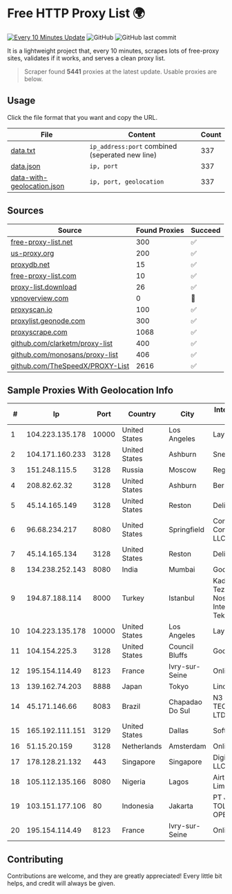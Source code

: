 
# Free HTTP Proxy List 🌍

[![Every 10 Minutes Update](https://github.com/mertguvencli/http-proxy-list/actions/workflows/main.yml/badge.svg?branch=main)](https://github.com/mertguvencli/http-proxy-list/actions/workflows/main.yml)
![GitHub](https://img.shields.io/github/license/mertguvencli/http-proxy-list)
![GitHub last commit](https://img.shields.io/github/last-commit/mertguvencli/http-proxy-list)

It is a lightweight project that, every 10 minutes, scrapes lots of free-proxy sites, validates if it works, and serves a clean proxy list.


> Scraper found **5441** proxies at the latest update. Usable proxies are below.

## Usage

Click the file format that you want and copy the URL.


|File|Content|Count|
|----|-------|-----|
|[data.txt](https://raw.githubusercontent.com/mertguvencli/http-proxy-list/main/proxy-list/data.txt)|`ip_address:port` combined (seperated new line)|337|
|[data.json](https://raw.githubusercontent.com/mertguvencli/http-proxy-list/main/proxy-list/data.json)|`ip, port`|337|
|[data-with-geolocation.json](https://raw.githubusercontent.com/mertguvencli/http-proxy-list/main/proxy-list/data-with-geolocation.json)|`ip, port, geolocation`|337|

## Sources

|Source|Found Proxies|Succeed|
|------|-------------|-------|
|[free-proxy-list.net](https://free-proxy-list.net)|300|✅|
|[us-proxy.org](https://www.us-proxy.org)|200|✅|
|[proxydb.net](http://proxydb.net)|15|✅|
|[free-proxy-list.com](https://free-proxy-list.com/?page=&port=&type%5B%5D=http&type%5B%5D=https&up_time=0&search=Search)|10|✅|
|[proxy-list.download](https://www.proxy-list.download/HTTP)|26|✅|
|[vpnoverview.com](https://vpnoverview.com/privacy/anonymous-browsing/free-proxy-servers)|0|🚫|
|[proxyscan.io](https://www.proxyscan.io)|100|✅|
|[proxylist.geonode.com](https://proxylist.geonode.com/api/proxy-list?limit=300&page=1&sort_by=lastChecked&sort_type=desc&protocols=http,https)|300|✅|
|[proxyscrape.com](https://api.proxyscrape.com/v2/?request=displayproxies&protocol=http&timeout=10000&country=all&ssl=all&anonymity=all)|1068|✅|
|[github.com/clarketm/proxy-list](https://raw.githubusercontent.com/clarketm/proxy-list/master/proxy-list-raw.txt)|400|✅|
|[github.com/monosans/proxy-list](https://raw.githubusercontent.com/monosans/proxy-list/main/proxies/http.txt)|406|✅|
|[github.com/TheSpeedX/PROXY-List](https://raw.githubusercontent.com/TheSpeedX/PROXY-List/master/http.txt)|2616|✅|


## Sample Proxies With Geolocation Info

|#|Ip|Port|Country|City|Internet Service Provider|
|-|--|----|-------|----|-------------------------|
|1|104.223.135.178|10000|United States|Los Angeles|LayerHost|
|2|104.171.160.233|3128|United States|Ashburn|Sneaker Server|
|3|151.248.115.5|3128|Russia|Moscow|Reg.Ru|
|4|208.82.62.32|3128|United States|Ashburn|Bernardi Sounds|
|5|45.14.165.149|3128|United States|Reston|Delis LLC|
|6|96.68.234.217|8080|United States|Springfield|Comcast Cable Communications, LLC|
|7|45.14.165.134|3128|United States|Reston|Delis LLC|
|8|134.238.252.143|8080|India|Mumbai|Google LLC|
|9|194.87.188.114|8000|Turkey|Istanbul|Kadir Huseyin Tezcan Nosspeed Internet Teknolojileri|
|10|104.223.135.178|10000|United States|Los Angeles|LayerHost|
|11|104.154.225.3|3128|United States|Council Bluffs|Google LLC|
|12|195.154.114.49|8123|France|Ivry-sur-Seine|Online S.A.S.|
|13|139.162.74.203|8888|Japan|Tokyo|Linode, LLC|
|14|45.171.146.66|8083|Brazil|Chapadao Do Sul|N3 SOLUCOES TECNOLOGICAS LTDA|
|15|165.192.111.151|3129|United States|Dallas|SoftLayer|
|16|51.15.20.159|3128|Netherlands|Amsterdam|Online SAS NL|
|17|178.128.21.132|443|Singapore|Singapore|DigitalOcean, LLC|
|18|105.112.135.166|8080|Nigeria|Lagos|Airtel Networks Limited|
|19|103.151.177.106|80|Indonesia|Jakarta|PT JASAMARGA TOLLROAD OPERATOR|
|20|195.154.114.49|8123|France|Ivry-sur-Seine|Online S.A.S.|



## Contributing

Contributions are welcome, and they are greatly appreciated! Every
little bit helps, and credit will always be given.

